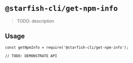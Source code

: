 # `@starfish-cli/get-npm-info`

> TODO: description

## Usage

```
const getNpmInfo = require('@starfish-cli/get-npm-info');

// TODO: DEMONSTRATE API
```
